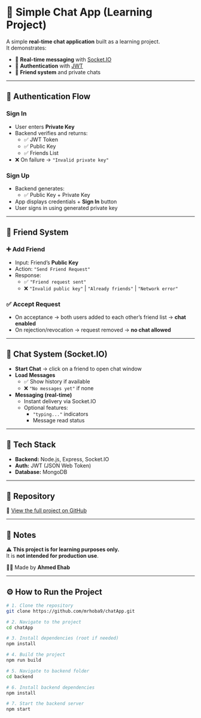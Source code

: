 # 🧩 Simple Chat App (Learning Project)

A simple **real-time chat application** built as a learning project.  
It demonstrates:  
- 🔄 **Real-time messaging** with [Socket.IO](https://socket.io/)  
- 🔐 **Authentication** with [JWT](https://jwt.io/)  
- 📂 **Friend system** and private chats  

---

## 🔐 Authentication Flow

### Sign In
- User enters **Private Key**
- Backend verifies and returns:
  - ✅ JWT Token  
  - ✅ Public Key  
  - ✅ Friends List  
- ❌ On failure → `"Invalid private key"`

### Sign Up
- Backend generates:
  - ✅ Public Key + Private Key  
- App displays credentials + **Sign In** button  
- User signs in using generated private key  

---

## 👥 Friend System

### ➕ Add Friend
- Input: Friend’s **Public Key**
- Action: `"Send Friend Request"`
- Response:
  - ✅ `"Friend request sent"`
  - ❌ `"Invalid public key"` | `"Already friends"` | `"Network error"`

### ✅ Accept Request
- On acceptance → both users added to each other’s friend list → **chat enabled**  
- On rejection/revocation → request removed → **no chat allowed**  

---

## 💬 Chat System (Socket.IO)

- **Start Chat** → click on a friend to open chat window  
- **Load Messages**  
  - ✅ Show history if available  
  - ❌ `"No messages yet"` if none  
- **Messaging (real-time)**  
  - Instant delivery via Socket.IO  
  - Optional features:  
    - `"typing..."` indicators  
    - Message read status  

---

## 🚀 Tech Stack

- **Backend:** Node.js, Express, Socket.IO  
- **Auth:** JWT (JSON Web Token)  
- **Database:** MongoDB  

---

## 📌 Repository
🔗 [View the full project on GitHub](https://github.com/mrhoba9/chatApp)

---

## 📝 Notes

⚠️ **This project is for learning purposes only.**  
It is **not intended for production use**.  

👨‍💻 Made by **Ahmed Ehab**

---

## ⚙️ How to Run the Project

```bash
# 1. Clone the repository
git clone https://github.com/mrhoba9/chatApp.git

# 2. Navigate to the project
cd chatApp

# 3. Install dependencies (root if needed)
npm install

# 4. Build the project
npm run build

# 5. Navigate to backend folder
cd backend

# 6. Install backend dependencies
npm install

# 7. Start the backend server
npm start
